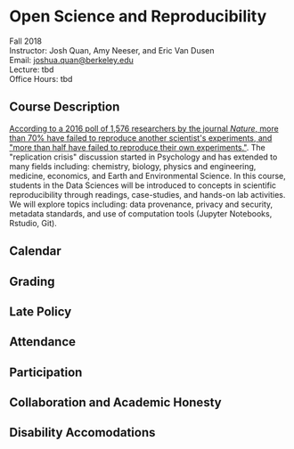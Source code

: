 # Open Science and Reproducibility

Fall 2018  
Instructor: Josh Quan, Amy Neeser, and Eric Van Dusen  
Email: joshua.quan@berkeley.edu  
Lecture: tbd  
Office Hours: tbd  


## Course Description

[According to a 2016 poll of 1,576 researchers by the journal _Nature_, more than 70% have failed to reproduce another scientist's experiments, and "more than half have failed to reproduce their own experiments."](https://www.nature.com/news/1-500-scientists-lift-the-lid-on-reproducibility-1.19970). The "replication crisis" discussion started in Psychology and has extended to many fields including: chemistry, biology, physics and engineering, medicine, economics, and Earth and Environmental Science. In this course, students in the Data Sciences will be introduced to concepts in scientific reproducibility through readings, case-studies, and hands-on lab activities. We will explore topics including: data provenance, privacy and security, metadata standards, and use of computation tools (Jupyter Notebooks, Rstudio, Git). 



## Calendar



## Grading


## Late Policy


## Attendance


## Participation

## Collaboration and Academic Honesty

## Disability Accomodations
